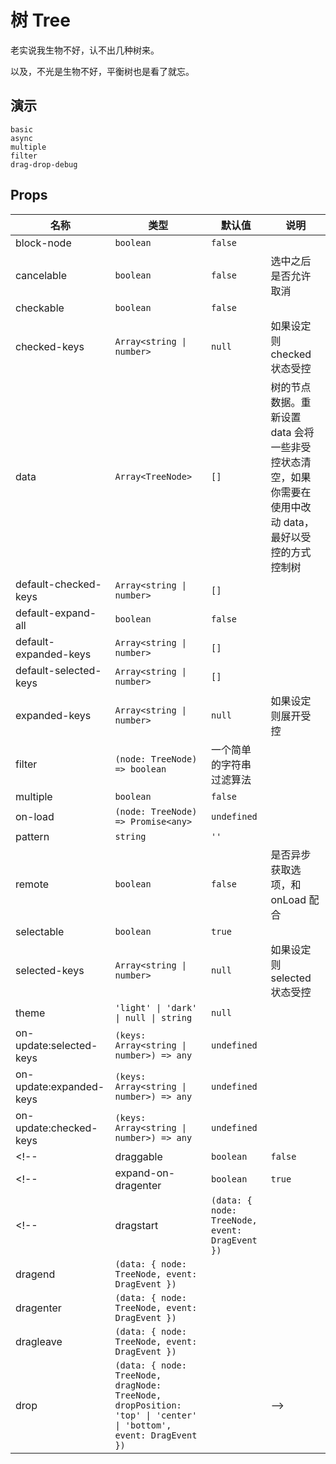 # 树 Tree
老实说我生物不好，认不出几种树来。

以及，不光是生物不好，平衡树也是看了就忘。

## 演示
```demo
basic
async
multiple
filter
drag-drop-debug
```

## Props
|名称|类型|默认值|说明|
|-|-|-|-|
|block-node|`boolean`|`false`||
|cancelable|`boolean`|`false`|选中之后是否允许取消|
|checkable|`boolean`|`false`||
|checked-keys|`Array<string \| number>`|`null`|如果设定则 checked 状态受控|
|data|`Array<TreeNode>`|`[]`|树的节点数据。重新设置 data 会将一些非受控状态清空，如果你需要在使用中改动 data，最好以受控的方式控制树|
|default-checked-keys|`Array<string \| number>`|`[]`||
|default-expand-all|`boolean`|`false`||
|default-expanded-keys|`Array<string \| number>`|`[]`||
|default-selected-keys|`Array<string \| number>`|`[]`||
|expanded-keys|`Array<string \| number>`|`null`|如果设定则展开受控|
|filter|`(node: TreeNode) => boolean`|一个简单的字符串过滤算法||
|multiple|`boolean`|`false`||
|on-load|`(node: TreeNode) => Promise<any>`|`undefined`||
|pattern|`string`|`''`||
|remote|`boolean`|`false`|是否异步获取选项，和 onLoad 配合|
|selectable|`boolean`|`true`||
|selected-keys|`Array<string \| number>`|`null`|如果设定则 selected 状态受控|
|theme|`'light' \| 'dark' \| null \| string`|`null`||
|on-update:selected-keys|`(keys: Array<string \| number>) => any`|`undefined`||
|on-update:expanded-keys|`(keys: Array<string \| number>) => any`|`undefined`||
|on-update:checked-keys|`(keys: Array<string \| number>) => any`|`undefined`||
<!-- |draggable|`boolean`|`false`|| -->
<!-- |expand-on-dragenter|`boolean`|`true`|是否在拖入后展开节点| -->
<!-- |dragstart|`(data: { node: TreeNode, event: DragEvent })`||
|dragend|`(data: { node: TreeNode, event: DragEvent })`||
|dragenter|`(data: { node: TreeNode, event: DragEvent })`||
|dragleave|`(data: { node: TreeNode, event: DragEvent })`||
|drop|`(data: { node: TreeNode, dragNode: TreeNode, dropPosition: 'top' \| 'center' \| 'bottom', event: DragEvent })`|| -->